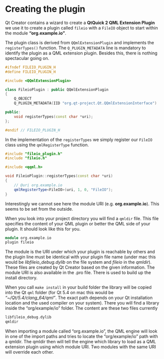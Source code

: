 # Creating the plugin

Qt Creator contains a wizard to create a **QtQuick 2 QML Extension Plugin** we use it to create a plugin called `fileio` with a `FileIO` object to start within the module **“org.example.io”**.

The plugin class is derived from `QQmlExtensionPlugin` and implements the `registerTypes()` function. The `Q_PLUGIN_METADATA`  line is mandatory to identify the plugin as a QML extension plugin. Besides this, there is nothing spectacular going on.

```cpp
#ifndef FILEIO_PLUGIN_H
#define FILEIO_PLUGIN_H

#include <QQmlExtensionPlugin>

class FileioPlugin : public QQmlExtensionPlugin
{
    Q_OBJECT
    Q_PLUGIN_METADATA(IID "org.qt-project.Qt.QQmlExtensionInterface")

public:
    void registerTypes(const char *uri);
};

#endif // FILEIO_PLUGIN_H
```

In the implementation of the `registerTypes` we simply register our `FileIO` class using the `qmlRegisterType` function.

```cpp
#include "fileio_plugin.h"
#include "fileio.h"

#include <qqml.h>

void FileioPlugin::registerTypes(const char *uri)
{
    // @uri org.example.io
    qmlRegisterType<FileIO>(uri, 1, 0, "FileIO");
}
```

Interestingly we cannot see here the module URI (e.g. **org.example.io**). This seems to be set from the outside.

When you look into your project directory you will find a `qmldir` file. This file specifies the content of your QML plugin or better the QML side of your plugin. It should look like this for you.

```cpp
module org.example.io
plugin fileio
```

The module is the URI under which your plugin is reachable by others and the plugin line must be identical with your plugin file name (under mac this would be *libfileio_debug.dylib* on the file system and *fileio* in the *qmldir*). These files are created by Qt Creator based on the given information. The module URI is also available in the .pro file. There is used to build up the install directory.

When you call `make install` in your build folder the library will be copied into the Qt `qml` folder (for Qt 5.4 on mac this would be *“~/Qt/5.4/clang_64/qml”*. The exact path depends on your Qt installation location and the used compiler on your system). There you will find a library inside the “org/example/io” folder. The content are these two files currently

```cpp
libfileio_debug.dylib
qmldir
```

When importing a module called “org.example.io”, the QML engine will look in one of the import paths and tries to locate the “org/example/io” path with a qmldir. The qmldir then will tell the engine which library to load as a QML extension plugin using which module URI. Two modules with the same URI will override each other.

